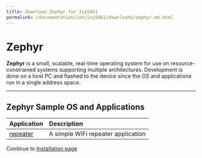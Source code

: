 ```yaml
---
title: Download Zephyr for Ivy5661
permalink: /documentation/iot/ivy5661/downloads/zephyr.md.html
---
```


# Zephyr

**Zephyr** is a small, scalable, real-time operating system for use on resource-constrained systems supporting multiple architectures. Development is done on a host PC and flashed to the device since the OS and applications run in a single address space.

***

## Zephyr Sample OS and Applications

| Application                 | Description                                                                            |
|:----------------------------|:---------------------------------------------------------------------------------------|
| [repeater](prebuild-repeater.tar.bz2) | A simple WiFi repeater application |

Continue to [Installation page](../installation/)